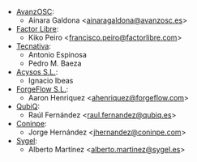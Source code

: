 - [AvanzOSC](http://www.avanzosc.es):
  - Ainara Galdona \<<ainaragaldona@avanzosc.es>\>
- [Factor Libre](https://factorlibre.com):
  - Kiko Peiro \<<francisco.peiro@factorlibre.com>\>
- [Tecnativa](https://www.tecnativa.com):
  - Antonio Espinosa
  - Pedro M. Baeza
- [Acysos S.L.](https://www.acysos.com):
  - Ignacio Ibeas
- [ForgeFlow S.L.](https://www.forgeflow.com):
  - Aaron Henriquez \<<ahenriquez@forgeflow.com>\>
- [QubiQ](https://www.qubiq.es):
  - Raúl Fernández \<<raul.fernandez@qubiq.es>\>
- [Coninpe](https://www.coninpe.es):
  - Jorge Hernández \<<jhernandez@coninpe.com>\>
- [Sygel](https://www.sygel.es):
  - Alberto Martínez \<<alberto.martinez@sygel.es>\>
